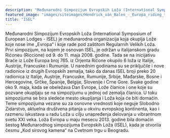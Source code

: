 ```yaml
---
description: "Međunarodni Simpozijum Evropskih Loža (International Symposium of European Lodges - ISEL) je međunarodna organizacija koja okuplja Lože koje nose ime „Evropa“"
featured_image: "images/siteimages/Hendrick_van_Balen_-_Europa_riding_the_bull.jpg"
title: "ISEL"
---
```

Međunarodni Simpozijum Evropskih Loža (International Symposium of European Lodges - ISEL) je međunarodna organizacija koja okuplja Lože koje nose ime „Evropa“ i koje rade pod zaštitom Regularnih Velikih Loža. 
Prvi simpozijum, na kojem je osnovan ISEL, je održan u italijanskom gradu Rićoneu (Riccione) od 9. do 11. maja 2008. godine. Tada se na inicijativu Braće iz Lože Europa broj 765. iz Orjenta Rićone okupilo 6 loža iz Italije, Austrije, Francuske i Rumunije. 
U narednim godinama su se priključile i nove radionice iz drugih Evropskih zemalja, tako da danas ISEL broji preko 20 radionica iz Italije, Austrije, Francuske, Rumunije, Srbije, Mađarske, Bosne i Hercegovine, Grčke, Španije, Belgije, Slovenije i Crne Gore. 
Svake godine oko 9. maja, kada se obeležava Dan Evrope, Lože članice i one koje su pozvane okupljaju se na simpozijumu u jednoj od zemalja članica. U toku simpozijuma se bira sledeće mesto okupljanja i Loža koja će biti domaćin. Teme simpozijuma vezane su za osnovne vrednosti koje neguje Slobodno Zidarstvo, aktuelna društvena pitanja u okviru evropskog kontinenta, kao i razmenu iskustava u radu Loža u cilju unapređenja delovanja u vibrantnom svetu XXI veka.
Loža Evropa u maju mesecu 2013. godine bila domaćin šestog Međunarodnog simpozijuma Evropskih Loža (ISEL), kada je otvorila česmu „Kod sirovog kamena“ na Cvetnom trgu u Beogradu. 